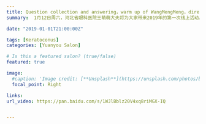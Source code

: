```yaml
---
title: Question collection and answering，warm up of WangMengMeng，director of Hebei ophthalmic hospital【Edition 39】
summary:  1月12日周六，河北省眼科医院王萌萌大夫将为大家带来2019年的第一次线上活动。本周六（1月5日）的线上活动，我们将由援友的工作人员为大家答疑解惑，同时为王萌萌大夫的线上义诊活动收集问题并预热。

date: "2019-01-01T21:00:00Z"

tags: [Keratoconus]
categories: [Yuanyou Salon]

# Is this a featured salon? (true/false)
featured: true

image:
  #caption: 'Image credit: [**Unsplash**](https://unsplash.com/photos/bzdhc5b3Bxs)'
  focal_point: Right

links:
url_video: https://pan.baidu.com/s/1WJlBblz20V4xq8riMGX-IQ


---
```


